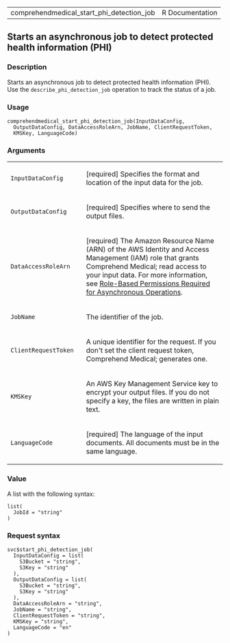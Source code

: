 <table style="width: 100%;">
<tbody>
<tr class="odd">
<td>comprehendmedical_start_phi_detection_job</td>
<td style="text-align: right;">R Documentation</td>
</tr>
</tbody>
</table>

## Starts an asynchronous job to detect protected health information (PHI)

### Description

Starts an asynchronous job to detect protected health information (PHI).
Use the `describe_phi_detection_job` operation to track the status of a
job.

### Usage

    comprehendmedical_start_phi_detection_job(InputDataConfig,
      OutputDataConfig, DataAccessRoleArn, JobName, ClientRequestToken,
      KMSKey, LanguageCode)

### Arguments

<table>
<colgroup>
<col style="width: 35%" />
<col style="width: 65%" />
</colgroup>
<tbody>
<tr class="odd">
<td><code
id="comprehendmedical_start_phi_detection_job_:_InputDataConfig">InputDataConfig</code></td>
<td><p>[required] Specifies the format and location of the input data
for the job.</p></td>
</tr>
<tr class="even">
<td><code
id="comprehendmedical_start_phi_detection_job_:_OutputDataConfig">OutputDataConfig</code></td>
<td><p>[required] Specifies where to send the output files.</p></td>
</tr>
<tr class="odd">
<td><code
id="comprehendmedical_start_phi_detection_job_:_DataAccessRoleArn">DataAccessRoleArn</code></td>
<td><p>[required] The Amazon Resource Name (ARN) of the AWS Identity and
Access Management (IAM) role that grants Comprehend Medical; read access
to your input data. For more information, see <a
href="https://docs.aws.amazon.com/comprehend-medical/latest/dev/security-iam-permissions.html#auth-role-permissions-med">Role-Based
Permissions Required for Asynchronous Operations</a>.</p></td>
</tr>
<tr class="even">
<td><code
id="comprehendmedical_start_phi_detection_job_:_JobName">JobName</code></td>
<td><p>The identifier of the job.</p></td>
</tr>
<tr class="odd">
<td><code
id="comprehendmedical_start_phi_detection_job_:_ClientRequestToken">ClientRequestToken</code></td>
<td><p>A unique identifier for the request. If you don't set the client
request token, Comprehend Medical; generates one.</p></td>
</tr>
<tr class="even">
<td><code
id="comprehendmedical_start_phi_detection_job_:_KMSKey">KMSKey</code></td>
<td><p>An AWS Key Management Service key to encrypt your output files.
If you do not specify a key, the files are written in plain
text.</p></td>
</tr>
<tr class="odd">
<td><code
id="comprehendmedical_start_phi_detection_job_:_LanguageCode">LanguageCode</code></td>
<td><p>[required] The language of the input documents. All documents
must be in the same language.</p></td>
</tr>
</tbody>
</table>

### Value

A list with the following syntax:

    list(
      JobId = "string"
    )

### Request syntax

    svc$start_phi_detection_job(
      InputDataConfig = list(
        S3Bucket = "string",
        S3Key = "string"
      ),
      OutputDataConfig = list(
        S3Bucket = "string",
        S3Key = "string"
      ),
      DataAccessRoleArn = "string",
      JobName = "string",
      ClientRequestToken = "string",
      KMSKey = "string",
      LanguageCode = "en"
    )
